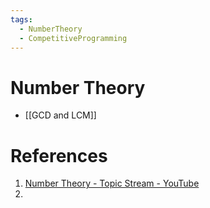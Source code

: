 ```yaml
---
tags:
  - NumberTheory
  - CompetitiveProgramming
---
```

# Number Theory


- [[GCD and LCM]]



# References

1. [Number Theory - Topic Stream - YouTube](https://www.youtube.com/watch?v=-BglZNHvQu8&t=1s)
2. 